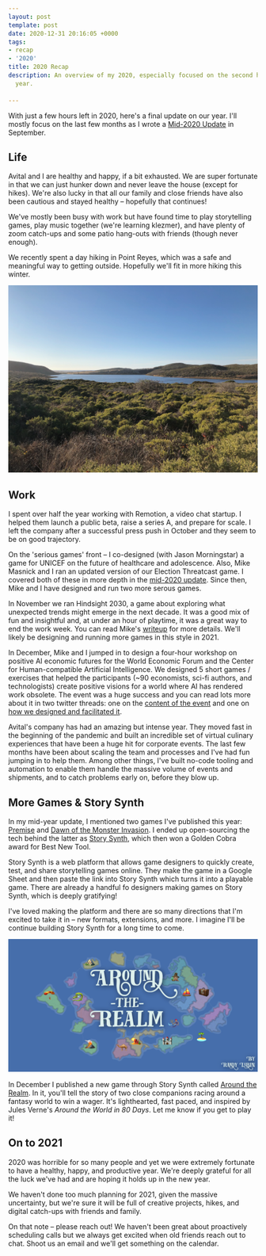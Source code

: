 ```yaml
---
layout: post
template: post
date: 2020-12-31 20:16:05 +0000
tags:
- recap
- '2020'
title: 2020 Recap
description: An overview of my 2020, especially focused on the second half of the
  year.

---
```

With just a few hours left in 2020, here's a final update on our year. I'll mostly focus on the last few months as I wrote a [Mid-2020 Update](https://blog.randylubin.com/mid-2020-update) in September.

## Life

Avital and I are healthy and happy, if a bit exhausted. We are super fortunate in that we can just hunker down and never leave the house (except for hikes). We're also lucky in that all our family and close friends have also been cautious and stayed healthy – hopefully that continues!

We've mostly been busy with work but have found time to play storytelling games, play music together (we're learning klezmer), and have plenty of zoom catch-ups and some patio hang-outs with friends (though never enough).

We recently spent a day hiking in Point Reyes, which was a safe and meaningful way to getting outside. Hopefully we'll fit in more hiking this winter.

![](/images/point-reyes.png)

## Work

I spent over half the year working with Remotion, a video chat startup. I helped them launch a public beta, raise a series A, and prepare for scale. I left the company after a successful press push in October and they seem to be on good trajectory.

On the 'serious games' front – I co-designed (with Jason Morningstar) a game for UNICEF on the future of healthcare and adolescence. Also, Mike Masnick and I ran an updated version of our Election Threatcast game. I covered both of these in more depth in the [mid-2020 update](https://blog.randylubin.com/mid-2020-update). Since then, Mike and I have designed and run two more serous games.

In November we ran Hindsight 2030, a game about exploring what unexpected trends might emerge in the next decade. It was a good mix of fun and insightful and, at under an hour of playtime, it was a great way to end the work week. You can read Mike's [writeup](https://www.techdirt.com/articles/20201130/10074645790/copia-gaming-hour-experiment-getting-together-virtually-to-play-with-future.shtml) for more details. We'll likely be designing and running more games in this style in 2021.

In December, Mike and I jumped in to design a four-hour workshop on positive AI economic futures for the World Economic Forum and the Center for Human-compatible Artificial Intelligence. We designed 5 short games / exercises that helped the participants (\~90 economists, sci-fi authors, and technologists) create positive visions for a world where AI has rendered work obsolete. The event was a huge success and you can read lots more about it in two twitter threads: one on the [content of the event](https://twitter.com/randylubin/status/1339699477695791104) and one on [how we designed and facilitated it](https://twitter.com/randylubin/status/1340097524351168512).

Avital's company has had an amazing but intense year. They moved fast in the beginning of the pandemic and built an incredible set of virtual culinary experiences that have been a huge hit for corporate events. The last few months have been about scaling the team and processes and I've had fun jumping in to help them. Among other things, I've built no-code tooling and automation to enable them handle the massive volume of events and shipments, and to catch problems early on, before they blow up.

## More Games & Story Synth

In my mid-year update, I mentioned two games I've published this year: [Premise](https://randylubin.itch.io/premise-setting-character-plot) and [Dawn of the Monster Invasion](https://monster.diegeticgames.com/#/). I ended up open-sourcing the tech behind the latter as [Story Synth](http://storysynth.org/), which then won a Golden Cobra award for Best New Tool.

Story Synth is a web platform that allows game designers to quickly create, test, and share storytelling games online. They make the game in a Google Sheet and then paste the link into Story Synth which turns it into a playable game. There are already a handful fo designers making games on Story Synth, which is deeply gratifying!

I've loved making the platform and there are so many directions that I'm excited to take it in – new formats, extensions, and more. I imagine I'll be continue building Story Synth for a long time to come.

![the cover of around the realm](/images/around-the-realm-cover.png)

In December I published a new game through Story Synth called [Around the Realm](https://storysynth.org/#/Games/Around-The-Realm/). In it, you'll tell the story of two close companions racing around a fantasy world to win a wager. It's lighthearted, fast paced, and inspired by Jules Verne's _Around the World in 80 Days_. Let me know if you get to play it!

## On to 2021

2020 was horrible for so many people and yet we were extremely fortunate to have a healthy, happy, and productive year. We're deeply grateful for all the luck we've had and are hoping it holds up in the new year.

We haven't done too much planning for 2021, given the massive uncertainty, but we're sure it will be full of creative projects, hikes, and digital catch-ups with friends and family.

On that note – please reach out! We haven't been great about proactively scheduling calls but we always get excited when old friends reach out to chat. Shoot us an email and we'll get something on the calendar.